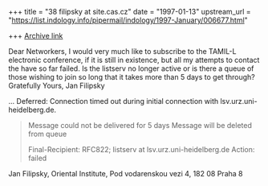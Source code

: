 +++
title = "38 filipsky at site.cas.cz"
date = "1997-01-13"
upstream_url = "https://list.indology.info/pipermail/indology/1997-January/006677.html"

+++
[Archive link](https://list.indology.info/pipermail/indology/1997-January/006677.html)


Dear Networkers,
I would very much like to subscribe to the TAMIL-L electronic conference, if
it is still in existence, but all my attempts to contact the
<listserv at vm.urz.uni-heidelberg.de> have so far failed. Is the listserv no
longer active or is there a queue of those wishing to join so long that it
takes more than 5 days to get through?
Gratefully Yours, Jan Filipsky 

<listserv at vm.urz.uni-heidelberg.de>... Deferred: Connection timed out during
initial connection with lsv.urz.uni-heidelberg.de.
>Message could not be delivered for 5 days
>Message will be deleted from queue
>
>Final-Recipient: RFC822; listserv at lsv.urz.uni-heidelberg.de
>Action: failed
>
Jan Filipsky, Oriental Institute, Pod vodarenskou vezi 4, 182 08  Praha 8





